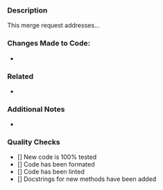 ### Description
This merge request addresses...

### Changes Made to Code:
 - 

### Related
- 

### Additional Notes
-  

### Quality Checks
 - [] New code is 100% tested
 - [] Code has been formated
 - [] Code has been linted
 - [] Docstrings for new methods have been added
